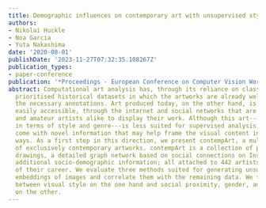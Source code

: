 ```yaml
---
title: Demographic influences on contemporary art with unsupervised style embeddings
authors:
- Nikolai Huckle
- Noa Garcia
- Yuta Nakashima
date: '2020-08-01'
publishDate: '2023-11-27T07:32:35.108267Z'
publication_types:
- paper-conference
publication: '*Proceedings - European Conference on Computer Vision Workshops*'
abstract: Computational art analysis has, through its reliance on classification tasks,
  prioritised historical datasets in which the artworks are already well sorted with
  the necessary annotations. Art produced today, on the other hand, is numerous and
  easily accessible, through the internet and social networks that are used by professional
  and amateur artists alike to display their work. Although this art---yet unsorted
  in terms of style and genre---is less suited for supervised analysis, the data sources
  come with novel information that may help frame the visual content in equally novel
  ways. As a first step in this direction, we present contempArt, a multi-modal dataset
  of exclusively contemporary artworks. contempArt is a collection of paintings and
  drawings, a detailed graph network based on social connections on Instagram and
  additional socio-demographic information; all attached to 442 artists at the beginning
  of their career. We evaluate three methods suited for generating unsupervised style
  embeddings of images and correlate them with the remaining data. We find no connections
  between visual style on the one hand and social proximity, gender, and nationality
  on the other.
---
```

